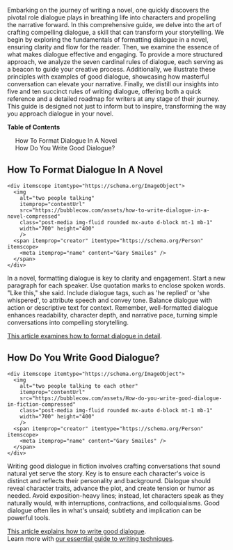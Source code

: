 <div data-spy="scroll" data-target="#toc" data-offset="0">

<p>Embarking on the journey of writing a novel, one quickly discovers the pivotal role dialogue plays in breathing life into characters and propelling the narrative forward. In this comprehensive guide, we delve into the art of crafting compelling dialogue, a skill that can transform your storytelling. We begin by exploring the fundamentals of formatting dialogue in a novel, ensuring clarity and flow for the reader. Then, we examine the essence of what makes dialogue effective and engaging. To provide a more structured approach, we analyze the seven cardinal rules of dialogue, each serving as a beacon to guide your creative process. Additionally, we illustrate these principles with examples of good dialogue, showcasing how masterful conversation can elevate your narrative. Finally, we distill our insights into five and ten succinct rules of writing dialogue, offering both a quick reference and a detailed roadmap for writers at any stage of their journey. This guide is designed not just to inform but to inspire, transforming the way you approach dialogue in your novel.</p>


<div class="toc card bg-light" id="toc">
 <p class="card-header"><strong>Table of Contents</strong></p>
  <div class="card-body">
    <ul>
        <li><a href="#format-dialogue">How To Format Dialogue In A Novel</a></li>
        <li><a href="#good-dialogue">How Do You Write Good Dialogue?</a></li>
    </ul>
  </div>
</div>

<h2 id="format-dialogue">How To Format Dialogue In A Novel</h2>

    <div itemscope itemtype="https://schema.org/ImageObject">
      <img 
        alt="two people talking" 
        itemprop="contentUrl" 
        src="https://bubblecow.com/assets/how-to-write-dialogue-in-a-novel-compressed" 
        class="post-media img-fluid rounded mx-auto d-block mt-1 mb-1" 
        width="700" height="400"
        />
      <span itemprop="creator" itemtype="https://schema.org/Person" itemscope>
        <meta itemprop="name" content="Gary Smailes" />
      </span>
    </div>

<p>In a novel, formatting dialogue is key to clarity and engagement. Start a new paragraph for each speaker. Use quotation marks to enclose spoken words. "Like this," she said. Include dialogue tags, such as 'he replied' or 'she whispered', to attribute speech and convey tone. Balance dialogue with action or descriptive text for context. Remember, well-formatted dialogue enhances readability, character depth, and narrative pace, turning simple conversations into compelling storytelling.</p>

<div class="alert alert-primary" role="alert">
 <a href="https://bubblecow.com/blog/how-to-format-dialogue-in-a-story-quick-and-dirty-guide">This article examines how to format dialogue in detail</a>.
</div>

<h2 id="good-dialogue">How Do You Write Good Dialogue?</h2>

    <div itemscope itemtype="https://schema.org/ImageObject">
      <img 
        alt="two people talking to each other" 
        itemprop="contentUrl" 
        src="https://bubblecow.com/assets/How-do-you-write-good-dialogue-in-fiction-compressed" 
        class="post-media img-fluid rounded mx-auto d-block mt-1 mb-1" 
        width="700" height="400"
        />
      <span itemprop="creator" itemtype="https://schema.org/Person" itemscope>
        <meta itemprop="name" content="Gary Smailes" />
      </span>
    </div>

<p>Writing good dialogue in fiction involves crafting conversations that sound natural yet serve the story. Key is to ensure each character's voice is distinct and reflects their personality and background. Dialogue should reveal character traits, advance the plot, and create tension or humor as needed. Avoid exposition-heavy lines; instead, let characters speak as they naturally would, with interruptions, contractions, and colloquialisms. Good dialogue often lies in what's unsaid; subtlety and implication can be powerful tools.</p>

<div class="alert alert-primary" role="alert">
 <a href="https://bubblecow.com/blog/how-to-write-effective-dialogue-in-your-novels">This article explains how to write good dialogue</a>.
</div>

<div class="alert alert-primary" role="alert">
 Learn more with <a href="https://bubblecow.com/blog/writing-techniques">our essential guide to writing techniques</a>.
</div>

</div>